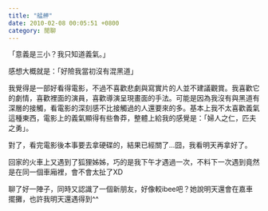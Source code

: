 ```yaml
---
title: "艋舺"
date: 2010-02-08 00:05:51 +0800
category: 閒聊
---
```

<p>「意義是三小？我只知道義氣。」</p><p>感想大概就是：「好險我當初沒有混黑道」</p><p>我覺得是一部好看得電影，不過不喜歡悲劇與寫實片的人並不建議觀賞。我喜歡它的劇情，喜歡裡面的演員，喜歡導演呈現畫面的手法。可能是因為我沒有與黑道有深層的接觸，看電影的深刻感不比接觸過的人還要來的多。基本上我不太喜歡義氣這種東西，電影上的義氣顯得有些魯莽，整體上給我的感覺是：「婦人之仁，匹夫之勇」。</p><p>對了，看完電影後本事要去拿硬碟的，結果已經關了...囧，我看明天再拿好了。</p><p>回家的火車上又遇到了狐狸姊姊，巧的是我下午才遇過一次，不料下一次遇到竟然是在同一個車廂裡，會不會太扯了XD</p><p>聊了好一陣子，同時又認識了一個新朋友，好像較ibee吧？她說明天還會在嘉車擺攤，也許我明天還遇得到^^</p>

